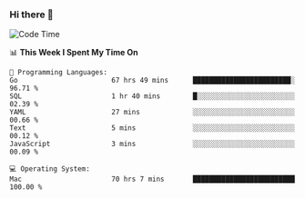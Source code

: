 ### Hi there 👋

<!--
**CrazyCollin/crazycollin** is a ✨ _special_ ✨ repository because its `README.md` (this file) appears on your GitHub profile.

Here are some ideas to get you started:

- 🔭 I’m currently working on ...
- 🌱 I’m currently learning ...
- 👯 I’m looking to collaborate on ...
- 🤔 I’m looking for help with ...
- 💬 Ask me about ...
- 📫 How to reach me: ...
- 😄 Pronouns: ...
- ⚡ Fun fact: ...
-->

<!--START_SECTION:waka-->
![Code Time](http://img.shields.io/badge/Code%20Time-2%2C285%20hrs%2040%20mins-blue)

📊 **This Week I Spent My Time On** 

```text
💬 Programming Languages: 
Go                       67 hrs 49 mins      ████████████████████████░   96.71 % 
SQL                      1 hr 40 mins        █░░░░░░░░░░░░░░░░░░░░░░░░   02.39 % 
YAML                     27 mins             ░░░░░░░░░░░░░░░░░░░░░░░░░   00.66 % 
Text                     5 mins              ░░░░░░░░░░░░░░░░░░░░░░░░░   00.12 % 
JavaScript               3 mins              ░░░░░░░░░░░░░░░░░░░░░░░░░   00.09 % 

💻 Operating System: 
Mac                      70 hrs 7 mins       █████████████████████████   100.00 % 
```


<!--END_SECTION:waka-->
